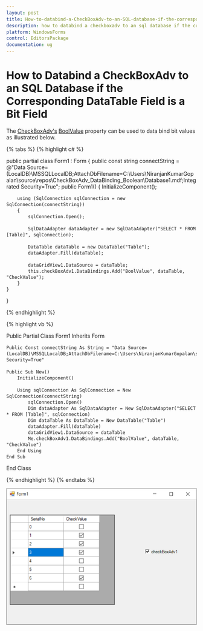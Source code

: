 ```yaml
---
layout: post
title: How-to-databind-a-CheckBoxAdv-to-an-SQL-database-if-the-corresponding-datatable-field-is-a-bit-field | WindowsForms | Syncfusion
description: how to databind a checkboxadv to an sql database if the corresponding datatable field is a bit field.
platform: WindowsForms
control: EditorsPackage
documentation: ug
---
```


# How to Databind a CheckBoxAdv to an SQL Database if the Corresponding DataTable Field is a Bit Field

The [CheckBoxAdv's]([CheckBoxAdv](https://help.syncfusion.com/cr/windowsforms/Syncfusion.Tools.Windows~Syncfusion.Windows.Forms.Tools.CheckBoxAdv.html)) [BoolValue](https://help.syncfusion.com/cr/cref_files/windowsforms/Syncfusion.Tools.Windows~Syncfusion.Windows.Forms.Tools.CheckBoxAdv~BoolValue.html) property can be used to data bind bit values as illustrated below.

{% tabs %}
{% highlight c# %}

public partial class Form1 : Form
{
    public const string connectString = @"Data Source=(LocalDB)\MSSQLLocalDB;AttachDbFilename=C:\Users\NiranjanKumarGopalan\source\repos\CheckBoxAdv_DataBinding_Boolean\Database1.mdf;Integrated Security=True";
    public Form1()
    {
        InitializeComponent();

        using (SqlConnection sqlConnection = new SqlConnection(connectString))
        {
            sqlConnection.Open();

            SqlDataAdapter dataAdapter = new SqlDataAdapter("SELECT * FROM [Table]", sqlConnection);

            DataTable dataTable = new DataTable("Table");
            dataAdapter.Fill(dataTable);

            dataGridView1.DataSource = dataTable;
            this.checkBoxAdv1.DataBindings.Add("BoolValue", dataTable, "CheckValue");
        }
    }
}

{% endhighlight %}

{% highlight vb %}

Public Partial Class Form1
    Inherits Form

    Public Const connectString As String = "Data Source=(LocalDB)\MSSQLLocalDB;AttachDbFilename=C:\Users\NiranjanKumarGopalan\source\repos\CheckBoxAdv_DataBinding_Boolean\Database1.mdf;Integrated Security=True"

    Public Sub New()
        InitializeComponent()

        Using sqlConnection As SqlConnection = New SqlConnection(connectString)
            sqlConnection.Open()
            Dim dataAdapter As SqlDataAdapter = New SqlDataAdapter("SELECT * FROM [Table]", sqlConnection)
            Dim dataTable As DataTable = New DataTable("Table")
            dataAdapter.Fill(dataTable)
            dataGridView1.DataSource = dataTable
            Me.checkBoxAdv1.DataBindings.Add("BoolValue", dataTable, "CheckValue")
        End Using
    End Sub
End Class

{% endhighlight %}
{% endtabs %}

![CheckBoxAdv binding to Database](FAQ_images/FAQ_img1.png)

